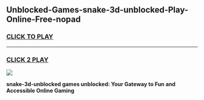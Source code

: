 
## Unblocked-Games-snake-3d-unblocked-Play-Online-Free-nopad
<h3>
<a href="https://premium76.site?title=snake-3d-unblocked&ref=26A">CLICK TO PLAY</a></h3>
<hr>

<h3>
<a href="https://premium76.site?title=snake-3d-unblocked&ref=26A">CLICK 2 PLAY</a>
  
</h3>

<a href="https://premium76.site?title=snake-3d-unblocked&ref=26A"><img src="https://clearcache.store/games.png"></a>


**snake-3d-unblocked games unblocked: Your Gateway to Fun and Accessible Online Gaming**

